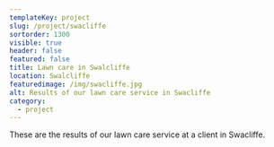 ```yaml
---
templateKey: project
slug: /project/swacliffe
sortorder: 1300
visible: true
header: false
featured: false
title: Lawn care in Swalcliffe
location: Swalcliffe
featuredimage: /img/swacliffe.jpg
alt: Results of our lawn care service in Swacliffe
category:
  - project
---
```


These are the results of our lawn care service at a client in Swacliffe.
